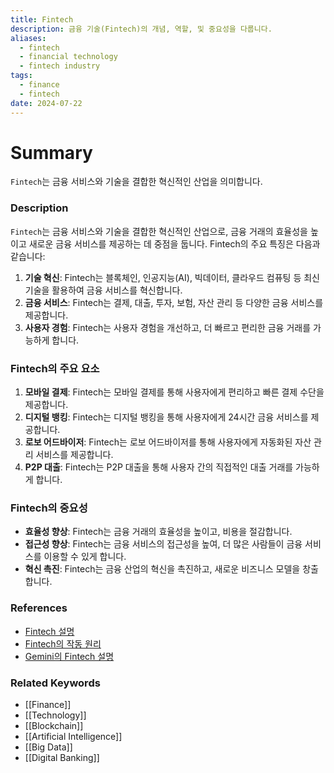 ```yaml
---
title: Fintech
description: 금융 기술(Fintech)의 개념, 역할, 및 중요성을 다룹니다.
aliases:
  - fintech
  - financial technology
  - fintech industry
tags:
  - finance
  - fintech
date: 2024-07-22
---
```


# Summary

`Fintech`는 금융 서비스와 기술을 결합한 혁신적인 산업을 의미합니다.

### Description

`Fintech`는 금융 서비스와 기술을 결합한 혁신적인 산업으로, 금융 거래의 효율성을 높이고 새로운 금융 서비스를 제공하는 데 중점을 둡니다. Fintech의 주요 특징은 다음과 같습니다:

1. **기술 혁신**: Fintech는 블록체인, 인공지능(AI), 빅데이터, 클라우드 컴퓨팅 등 최신 기술을 활용하여 금융 서비스를 혁신합니다.
2. **금융 서비스**: Fintech는 결제, 대출, 투자, 보험, 자산 관리 등 다양한 금융 서비스를 제공합니다.
3. **사용자 경험**: Fintech는 사용자 경험을 개선하고, 더 빠르고 편리한 금융 거래를 가능하게 합니다.

### Fintech의 주요 요소

1. **모바일 결제**: Fintech는 모바일 결제를 통해 사용자에게 편리하고 빠른 결제 수단을 제공합니다.
2. **디지털 뱅킹**: Fintech는 디지털 뱅킹을 통해 사용자에게 24시간 금융 서비스를 제공합니다.
3. **로보 어드바이저**: Fintech는 로보 어드바이저를 통해 사용자에게 자동화된 자산 관리 서비스를 제공합니다.
4. **P2P 대출**: Fintech는 P2P 대출을 통해 사용자 간의 직접적인 대출 거래를 가능하게 합니다.

### Fintech의 중요성

- **효율성 향상**: Fintech는 금융 거래의 효율성을 높이고, 비용을 절감합니다.
- **접근성 향상**: Fintech는 금융 서비스의 접근성을 높여, 더 많은 사람들이 금융 서비스를 이용할 수 있게 합니다.
- **혁신 촉진**: Fintech는 금융 산업의 혁신을 촉진하고, 새로운 비즈니스 모델을 창출합니다.

### References

- [Fintech 설명](https://en.wikipedia.org/wiki/Fintech)
- [Fintech의 작동 원리](https://ethereum.org/en/glossary/#fintech)
- [Gemini의 Fintech 설명](https://www.gemini.com/cryptopedia/search?query=fintech)

### Related Keywords

- [[Finance]]
- [[Technology]]
- [[Blockchain]]
- [[Artificial Intelligence]]
- [[Big Data]]
- [[Digital Banking]]
